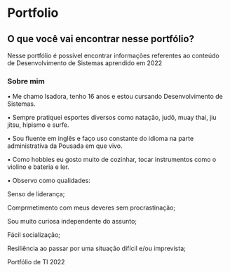 # Portfolio

## O que você vai encontrar nesse portfólio?
Nesse portfólio é possível encontrar informações referentes ao conteúdo de Desenvolvimento de Sistemas aprendido em 2022

### Sobre mim 
• Me chamo Isadora, tenho 16 anos e estou cursando Desenvolvimento de Sistemas. 

• Sempre pratiquei esportes diversos como natação, judô, muay thai, jiu jitsu, hipismo e surfe.
  
• Sou fluente em inglês e faço uso constante do idioma na parte administrativa da Pousada em que vivo.

• Como hobbies eu gosto muito de cozinhar, tocar instrumentos como o violino e bateria e ler.

• Observo como qualidades: 

  Senso de liderança;
  
  Comprmetimento com meus deveres sem procrastinação;
  
  Sou muito curiosa independente do assunto;
  
  Fácil socialização;
  
  Resiliência ao passar por uma situação difícil e/ou imprevista;

Portfólio de TI 2022

